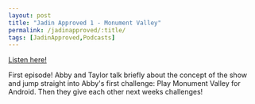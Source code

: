 ```yaml
---
layout: post
title: "Jadin Approved 1 - Monument Valley"
permalink: /jadinapproved/:title/
tags: [JadinApproved,Podcasts]
---
```

[Listen here!](https://soundcloud.com/jadinapproved/1-monument-valley)

First episode! Abby and Taylor talk briefly about the concept of the show and jump straight into Abby's first challenge: Play Monument Valley for Android. Then they give each other next weeks challenges!